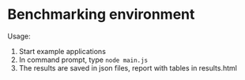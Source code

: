 # Benchmarking environment

Usage:
1. Start example applications
2. In command prompt, type `node main.js`
3. The results are saved in json files, report with tables in results.html
